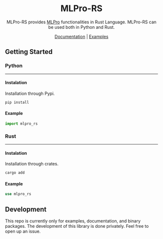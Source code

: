 <div align="center">

# MLPro-RS

MLPro-RS provides [MLPro](https://github.com/fhswf/MLPro) functionalities in Rust Language.  MLPro-RS can be used both in Python and Rust.

[Documentation](/docs) | [Examples](/examples)

</div>

## Getting Started

### Python

---

#### Instalation

Installation through Pypi.

```bash
pip install
```

#### Example

```python
import mlpro_rs
```

### Rust

---

#### Instalation

Installation through crates.

```bash
cargo add
```

#### Example

```rust
use mlpro_rs
```


## Development

This repo is currently only for examples, documentation, and binary packages. The development of this library is done privately. Feel free to open up an issue.

